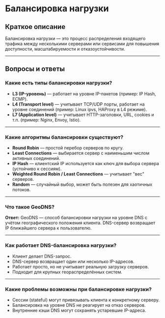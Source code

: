 # Балансировка нагрузки

## Краткое описание

Балансировка нагрузки — это процесс распределения входящего трафика между несколькими серверами или сервисами для повышения доступности, масштабируемости и отказоустойчивости.

---

## Вопросы и ответы

### Какие есть типы балансировки нагрузки?

- **L3 (IP-уровень)** — работает на уровне IP-пакетов (пример: IP Hash, ECMP).
- **L4 (Transport level)** — учитывает TCP/UDP порты, работает на уровне соединений (пример: Linux ipvs, HAProxy в L4 режиме).
- **L7 (Application level)** — учитывает HTTP-заголовки, URL, cookies и т.п. (пример: Nginx, Envoy, Istio).

---

### Какие алгоритмы балансировки существуют?

- **Round Robin** — простой перебор серверов по кругу.
- **Least Connections** — выбирается сервер с наименьшим числом активных соединений.
- **IP Hash** — клиентский IP используется как ключ для выбора сервера (устойчиво к сессиям).
- **Weighted Round Robin / Least Connections** — учитывает "вес" серверов.
- **Random** — случайный выбор, может быть полезен для хаотичных потоков.

---

### Что такое GeoDNS?

**Ответ:**
GeoDNS — способ балансировки нагрузки на уровне DNS с учётом географического положения клиента. DNS-сервер возвращает IP ближайшего сервера к пользователю.

---

### Как работает DNS-балансировка нагрузки?

- Клиент делает DNS-запрос.
- DNS-сервер возвращает один или несколько IP-адресов.
- Работает просто, но не учитывает реальную загрузку серверов.
- Подходит для крупных геораспределённых систем.

---

### Какие проблемы возможны при балансировке нагрузки?

- Сессии (stateful) могут привязывать клиента к конкретному серверу.
- Балансировка на уровне DNS не реагирует на отказ серверов.
- Внутренние кэши DNS могут сохранять устаревшие IP-адреса.


